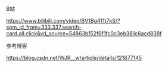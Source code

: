 B站

https://www.bilibili.com/video/BV1Bg411t7kS/?spm_id_from=333.337.search-card.all.click&vd_source=54863b152f6f1fc0c3eb381c6acd838f



参考博客

https://blog.csdn.net/WJR__w/article/details/121877145


